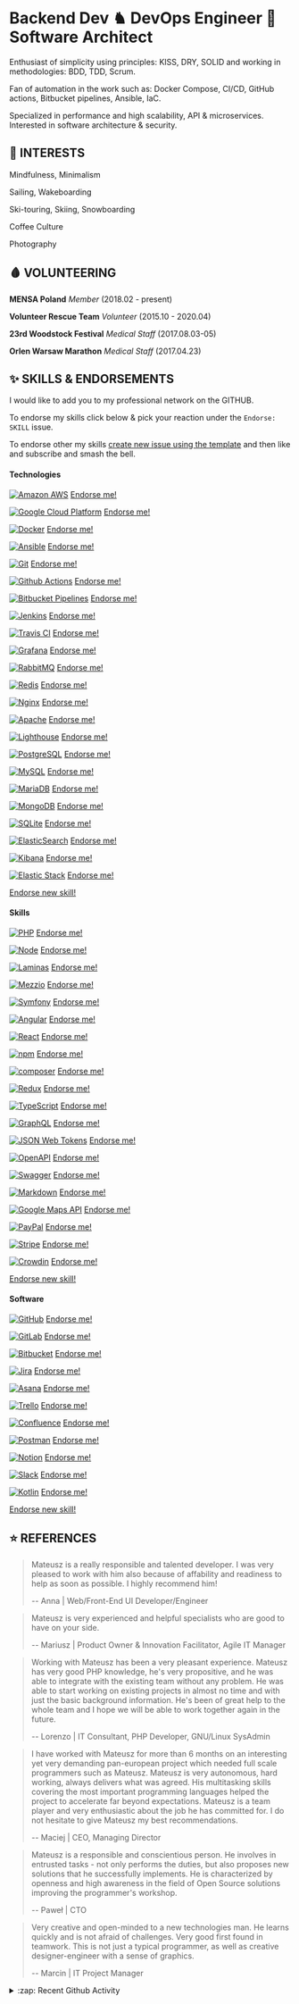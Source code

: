 # Backend Dev ♞ DevOps Engineer 💎 Software Architect

Enthusiast of simplicity using principles: KISS, DRY, SOLID and working in methodologies: BDD, TDD, Scrum.

Fan of automation in the work such as: Docker Compose, CI/CD, GitHub actions, Bitbucket pipelines, Ansible, IaC.

Specialized in performance and high scalability, API & microservices. Interested in software architecture & security.



<!--START_SECTION:INTERESTS-->
## 🧠 INTERESTS

Mindfulness, Minimalism

Sailing, Wakeboarding

Ski-touring, Skiing, Snowboarding

Coffee Culture

Photography

<!--END_SECTION:INTERESTS-->



<!--START_SECTION:VOLUNTEERING-->
## 🩸 VOLUNTEERING

**MENSA Poland**
_Member_
(2018.02 - present)

**Volunteer Rescue Team**
_Volunteer_
(2015.10 - 2020.04)

**23rd Woodstock Festival**
_Medical Staff_
(2017.08.03-05)

**Orlen Warsaw Marathon**
_Medical Staff_
(2017.04.23)

<!--END_SECTION:VOLUNTEERING-->



<!--START_SECTION:ENDORSEMENTS-->
## ✨ SKILLS & ENDORSEMENTS
  
I would like to add you to my professional network on the GITHUB.

To endorse my skills click below & pick your reaction under the `Endorse: SKILL` issue.

To endorse other my skills [create new issue using the template](https://github.com/ma-si/ma-si/issues/new?assignees=&labels=endorsement&template=endorsement-template.md&title=Endorse%3A+SKILL_HERE)
and then like and subscribe and smash the bell.

#### Technologies

[![Amazon AWS](https://img.shields.io/badge/AWS-2/5-232F3E?style=for-the-badge&logo=amazon-aws)](https://github.com/ma-si/ma-si/issues/9) [Endorse me!](https://github.com/ma-si/ma-si/issues/9)

[![Google Cloud Platform](https://img.shields.io/badge/GCP-1/5-4285F4?style=for-the-badge&logo=google-cloud)](https://github.com/ma-si/ma-si/issues/10) [Endorse me!](https://github.com/ma-si/ma-si/issues/10)

[![Docker](https://img.shields.io/badge/Docker-4/5-46a2f1?style=for-the-badge&logo=docker)](https://github.com/ma-si/ma-si/issues/11) [Endorse me!](https://github.com/ma-si/ma-si/issues/11)

[![Ansible](https://img.shields.io/badge/Ansible-2/5-EE0000?style=for-the-badge&logo=ansible)](https://github.com/ma-si/ma-si/issues/2) [Endorse me!](https://github.com/ma-si/ma-si/issues/2)

[![Git](https://img.shields.io/badge/Git-4/5-F05032?style=for-the-badge&logo=git)](https://github.com/ma-si/ma-si/issues/12) [Endorse me!](https://github.com/ma-si/ma-si/issues/12)

[![Github Actions](https://img.shields.io/badge/Github_Actions-4/5-2088FF?style=for-the-badge&logo=github-actions)](https://github.com/ma-si/ma-si/issues/13) [Endorse me!](https://github.com/ma-si/ma-si/issues/13)

[![Bitbucket Pipelines](https://img.shields.io/badge/Bitbucket_Pipelines-4/5-0052CC?style=for-the-badge&logo=bitbucket)](https://github.com/ma-si/ma-si/issues/14) [Endorse me!](https://github.com/ma-si/ma-si/issues/14)

[![Jenkins](https://img.shields.io/badge/Jenkins-2/5-D24939?style=for-the-badge&logo=jenkins)](https://github.com/ma-si/ma-si/issues/15) [Endorse me!](https://github.com/ma-si/ma-si/issues/15)

[![Travis CI](https://img.shields.io/badge/Travis_CI-3/5-3EAAAF?style=for-the-badge&logo=travis-ci)](https://github.com/ma-si/ma-si/issues/16) [Endorse me!](https://github.com/ma-si/ma-si/issues/16)

[![Grafana](https://img.shields.io/badge/Grafana-1/5-F46800?style=for-the-badge&logo=grafana)](https://github.com/ma-si/ma-si/issues/17) [Endorse me!](https://github.com/ma-si/ma-si/issues/17)

[![RabbitMQ](https://img.shields.io/badge/RabbitMQ-3/5-FF6600?style=for-the-badge&logo=rabbitmq)](https://github.com/ma-si/ma-si/issues/18) [Endorse me!](https://github.com/ma-si/ma-si/issues/18)

[![Redis](https://img.shields.io/badge/Redis-4/5-DC382D?style=for-the-badge&logo=redis)](https://github.com/ma-si/ma-si/issues/19) [Endorse me!](https://github.com/ma-si/ma-si/issues/19)

[![Nginx](https://img.shields.io/badge/Nginx-3/5-269539?style=for-the-badge&logo=nginx)](https://github.com/ma-si/ma-si/issues/20) [Endorse me!](https://github.com/ma-si/ma-si/issues/20)

[![Apache](https://img.shields.io/badge/Apache-3/5-D22128?style=for-the-badge&logo=apache)](https://github.com/ma-si/ma-si/issues/21) [Endorse me!](https://github.com/ma-si/ma-si/issues/21)

[![Lighthouse](https://img.shields.io/badge/Lighthouse-2/5-F44B21?style=for-the-badge&logo=lighthouse)](https://github.com/ma-si/ma-si/issues/22) [Endorse me!](https://github.com/ma-si/ma-si/issues/22)

[![PostgreSQL](https://img.shields.io/badge/PostgreSQL-4/5-336791?style=for-the-badge&logo=postgresql)](https://github.com/ma-si/ma-si/issues/7) [Endorse me!](https://github.com/ma-si/ma-si/issues/7)

[![MySQL](https://img.shields.io/badge/MySQL-3/5-4479A1?style=for-the-badge&logo=mysql)](https://github.com/ma-si/ma-si/issues/23) [Endorse me!](https://github.com/ma-si/ma-si/issues/23)

[![MariaDB](https://img.shields.io/badge/MariaDB-2/5-003545?style=for-the-badge&logo=mariadb)](https://github.com/ma-si/ma-si/issues/24) [Endorse me!](https://github.com/ma-si/ma-si/issues/24)

[![MongoDB](https://img.shields.io/badge/MongoDB-1/5-13aa52?style=for-the-badge&logo=mongodb)](https://github.com/ma-si/ma-si/issues/25) [Endorse me!](https://github.com/ma-si/ma-si/issues/25)

[![SQLite](https://img.shields.io/badge/SQLite-2/5-003B57?style=for-the-badge&logo=sqlite)](https://github.com/ma-si/ma-si/issues/26) [Endorse me!](https://github.com/ma-si/ma-si/issues/26)

[![ElasticSearch](https://img.shields.io/badge/ElasticSearch-3/5-005571?style=for-the-badge&logo=elasticsearch)](https://github.com/ma-si/ma-si/issues/27) [Endorse me!](https://github.com/ma-si/ma-si/issues/27)

[![Kibana](https://img.shields.io/badge/Kibana-1/5-005571?style=for-the-badge&logo=kibana)](https://github.com/ma-si/ma-si/issues/28) [Endorse me!](https://github.com/ma-si/ma-si/issues/28)

[![Elastic Stack](https://img.shields.io/badge/ELK-1/5-005571?style=for-the-badge&logo=elastic-stack)](https://github.com/ma-si/ma-si/issues/29) [Endorse me!](https://github.com/ma-si/ma-si/issues/29)

[Endorse new skill!](https://github.com/ma-si/ma-si/issues/new?assignees=&labels=endorsement&template=endorsement-template.md&title=Endorse%3A+SKILL_HERE)

#### Skills

[![PHP](https://img.shields.io/badge/PHP-4/5-777BB4?style=for-the-badge&logo=php)](https://github.com/ma-si/ma-si/issues/1) [Endorse me!](https://github.com/ma-si/ma-si/issues/1)

[![Node](https://img.shields.io/badge/Node-3/5-43853d?style=for-the-badge&logo=node.js)](https://github.com/ma-si/ma-si/issues/30) [Endorse me!](https://github.com/ma-si/ma-si/issues/30)

[![Laminas](https://img.shields.io/badge/Laminas-5/5-68B604?style=for-the-badge&logo=zend-framework)](https://github.com/ma-si/ma-si/issues/6) [Endorse me!](https://github.com/ma-si/ma-si/issues/6)

[![Mezzio](https://img.shields.io/badge/Mezzio-5/5-68B604?style=for-the-badge&logo=zend-framework)](https://github.com/ma-si/ma-si/issues/31) [Endorse me!](https://github.com/ma-si/ma-si/issues/31)

[![Symfony](https://img.shields.io/badge/Symfony-4/5-000000?style=for-the-badge&logo=symfony)](https://github.com/ma-si/ma-si/issues/5) [Endorse me!](https://github.com/ma-si/ma-si/issues/5)

[![Angular](https://img.shields.io/badge/Angular-3/5-DD0031?style=for-the-badge&logo=angular)](https://github.com/ma-si/ma-si/issues/3) [Endorse me!](https://github.com/ma-si/ma-si/issues/3)

[![React](https://img.shields.io/badge/React-2/5-45b8d8?style=for-the-badge&logo=react)](https://github.com/ma-si/ma-si/issues/4) [Endorse me!](https://github.com/ma-si/ma-si/issues/4)

[![npm](https://img.shields.io/badge/npm-3/5-CB3837?style=for-the-badge&logo=npm)](https://github.com/ma-si/ma-si/issues/54) [Endorse me!](https://github.com/ma-si/ma-si/issues/54)

[![composer](https://img.shields.io/badge/composer-4/5-885630?style=for-the-badge&logo=composer)](https://github.com/ma-si/ma-si/issues/55) [Endorse me!](https://github.com/ma-si/ma-si/issues/55)

[![Redux](https://img.shields.io/badge/Redux-2/5-764ABC?style=for-the-badge&logo=redux)](https://github.com/ma-si/ma-si/issues/32) [Endorse me!](https://github.com/ma-si/ma-si/issues/32)

[![TypeScript](https://img.shields.io/badge/TypeScript-3/5-007ACC?style=for-the-badge&logo=typescript)](https://github.com/ma-si/ma-si/issues/33) [Endorse me!](https://github.com/ma-si/ma-si/issues/33)

[![GraphQL](https://img.shields.io/badge/GraphQL-3/5-E10098?style=for-the-badge&logo=graphql)](https://github.com/ma-si/ma-si/issues/34) [Endorse me!](https://github.com/ma-si/ma-si/issues/34)

[![JSON Web Tokens](https://img.shields.io/badge/JWT-4/5-000000?style=for-the-badge&logo=JSON-Web-Tokens)](https://github.com/ma-si/ma-si/issues/35) [Endorse me!](https://github.com/ma-si/ma-si/issues/35)

[![OpenAPI](https://img.shields.io/badge/OpenAPI-3/5-6BA539?style=for-the-badge&logo=openapi-initiative)](https://github.com/ma-si/ma-si/issues/36) [Endorse me!](https://github.com/ma-si/ma-si/issues/36)

[![Swagger](https://img.shields.io/badge/Swagger-3/5-85EA2D?style=for-the-badge&logo=swagger)](https://github.com/ma-si/ma-si/issues/37) [Endorse me!](https://github.com/ma-si/ma-si/issues/37)

[![Markdown](https://img.shields.io/badge/Markdown-5/5-000000?style=for-the-badge&logo=markdown)](https://github.com/ma-si/ma-si/issues/38) [Endorse me!](https://github.com/ma-si/ma-si/issues/38)

[![Google Maps API](https://img.shields.io/badge/Maps_API-3/5-0052CC?style=for-the-badge&logo=google-maps)](https://github.com/ma-si/ma-si/issues/39) [Endorse me!](https://github.com/ma-si/ma-si/issues/39)

[![PayPal](https://img.shields.io/badge/PayPal-4/5-00457C?style=for-the-badge&logo=paypal)](https://github.com/ma-si/ma-si/issues/40) [Endorse me!](https://github.com/ma-si/ma-si/issues/40)

[![Stripe](https://img.shields.io/badge/Stripe-4/5-008CDD?style=for-the-badge&logo=stripe)](https://github.com/ma-si/ma-si/issues/41) [Endorse me!](https://github.com/ma-si/ma-si/issues/41)

[![Crowdin](https://img.shields.io/badge/Crowdin-3/5-2E3340?style=for-the-badge&logo=crowdin)](https://github.com/ma-si/ma-si/issues/42) [Endorse me!](https://github.com/ma-si/ma-si/issues/42)

[Endorse new skill!](https://github.com/ma-si/ma-si/issues/new?assignees=&labels=endorsement&template=endorsement-template.md&title=Endorse%3A+SKILL_HERE)

#### Software

[![GitHub](https://img.shields.io/badge/GitHub-4/5-000000?style=for-the-badge&logo=github)](https://github.com/ma-si/ma-si/issues/43) [Endorse me!](https://github.com/ma-si/ma-si/issues/43)

[![GitLab](https://img.shields.io/badge/GitLab-3/5-FCA121?style=for-the-badge&logo=gitlab)](https://github.com/ma-si/ma-si/issues/44) [Endorse me!](https://github.com/ma-si/ma-si/issues/44)

[![Bitbucket](https://img.shields.io/badge/Bitbucket-3/5-0052CC?style=for-the-badge&logo=bitbucket)](https://github.com/ma-si/ma-si/issues/45) [Endorse me!](https://github.com/ma-si/ma-si/issues/45)

[![Jira](https://img.shields.io/badge/JIRA-3/5-0052CC?style=for-the-badge&logo=jira)](https://github.com/ma-si/ma-si/issues/46) [Endorse me!](https://github.com/ma-si/ma-si/issues/46)

[![Asana](https://img.shields.io/badge/Asana-2/5-273347?style=for-the-badge&logo=asana)](https://github.com/ma-si/ma-si/issues/47) [Endorse me!](https://github.com/ma-si/ma-si/issues/47)

[![Trello](https://img.shields.io/badge/Trello-2/5-0079BF?style=for-the-badge&logo=trello)](https://github.com/ma-si/ma-si/issues/48) [Endorse me!](https://github.com/ma-si/ma-si/issues/48)

[![Confluence](https://img.shields.io/badge/Confluence-2/5-0052CC?style=for-the-badge&logo=confluence)](https://github.com/ma-si/ma-si/issues/49) [Endorse me!](https://github.com/ma-si/ma-si/issues/49)

[![Postman](https://img.shields.io/badge/Postman-3/5-FF6C37?style=for-the-badge&logo=postman)](https://github.com/ma-si/ma-si/issues/50) [Endorse me!](https://github.com/ma-si/ma-si/issues/50)

[![Notion](https://img.shields.io/badge/Notion-4/5-000000?style=for-the-badge&logo=notion)](https://github.com/ma-si/ma-si/issues/51) [Endorse me!](https://github.com/ma-si/ma-si/issues/51)

[![Slack](https://img.shields.io/badge/Slack-3/5-4A154B?style=for-the-badge&logo=slack)](https://github.com/ma-si/ma-si/issues/52) [Endorse me!](https://github.com/ma-si/ma-si/issues/52)

[![Kotlin](https://img.shields.io/badge/Kotlin-2/5-0095D5?style=for-the-badge&logo=kotlin)](https://github.com/ma-si/ma-si/issues/53) [Endorse me!](https://github.com/ma-si/ma-si/issues/53)

[Endorse new skill!](https://github.com/ma-si/ma-si/issues/new?assignees=&labels=endorsement&template=endorsement-template.md&title=Endorse%3A+SKILL_HERE)

<!--END_SECTION:ENDORSEMENTS-->



<!--START_SECTION:REFERENCES-->
## ⭐ REFERENCES

> Mateusz is a really responsible and talented developer. I was very pleased to work with him also because of affability and readiness to help as soon as possible. I highly recommend him!
>
> -- Anna | Web/Front-End UI Developer/Engineer



> Mateusz is very experienced and helpful specialists who are good to have on your side.
>
> -- Mariusz | Product Owner & Innovation Facilitator, Agile IT Manager



> Working with Mateusz has been a very pleasant experience. Mateusz has very good PHP knowledge, he's very propositive, and he was able to integrate with the existing team without any problem. He was able to start working on existing projects in almost no time and with just the basic background information. He's been of great help to the whole team and I hope we will be able to work together again in the future.
>
> -- Lorenzo | IT Consultant, PHP Developer, GNU/Linux SysAdmin



> I have worked with Mateusz for more than 6 months on an interesting yet very demanding pan-european project which needed full scale programmers such as Mateusz. Mateusz is very autonomous, hard working, always delivers what was agreed. His multitasking skills covering the most important programming languages helped the project to accelerate far beyond expectations. Mateusz is a team player and very enthusiastic about the job he has committed for. I do not hesitate to give Mateusz my best recommendations.
>
> -- Maciej | CEO, Managing Director



> Mateusz is a responsible and conscientious person. He involves in entrusted tasks - not only performs the duties, but also proposes new solutions that he successfully implements. He is characterized by openness and high awareness in the field of Open Source solutions improving the programmer's workshop.
>
> -- Paweł | CTO



> Very creative and open-minded to a new technologies man. He learns quickly and is not afraid of challenges. Very good first found in teamwork. This is not just a typical programmer, as well as creative designer-engineer with a sense of graphics.
>
> -- Marcin | IT Project Manager

<!--END_SECTION:REFERENCES-->

<details>
  <summary>:zap: Recent Github Activity</summary>
<!--START_SECTION:ACTIVITY-->
...
<!--END_SECTION:ACTIVITY-->
</details>
